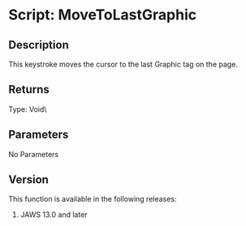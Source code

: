 # Script: MoveToLastGraphic

## Description

This keystroke moves the cursor to the last Graphic tag on the page.

## Returns

Type: Void\

## Parameters

No Parameters

## Version

This function is available in the following releases:

1.  JAWS 13.0 and later

